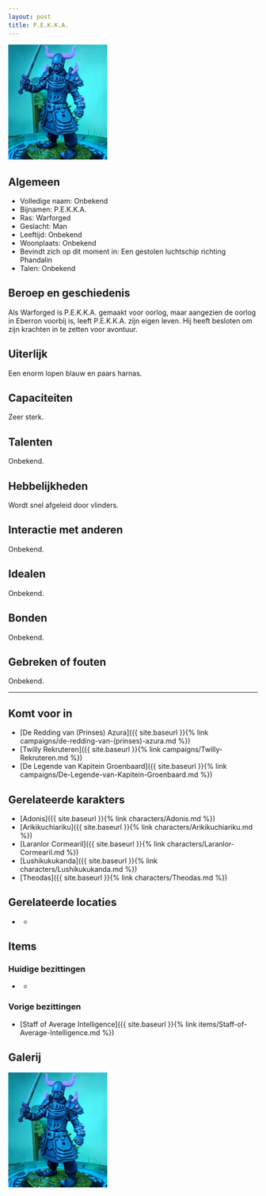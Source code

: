 ```yaml
---
layout: post
title: P.E.K.K.A.
---
```


<img src="../images/PEKKA.jpg" alt="P.E.K.K.A." width=200>

## Algemeen
* Volledige naam: Onbekend
* Bijnamen: P.E.K.K.A.
* Ras: Warforged
* Geslacht: Man
* Leeftijd: Onbekend
* Woonplaats: Onbekend
* Bevindt zich op dit moment in: Een gestolen luchtschip richting Phandalin
* Talen: Onbekend

## Beroep en geschiedenis
Als Warforged is P.E.K.K.A. gemaakt voor oorlog, maar aangezien de oorlog in Eberron voorbij is, leeft P.E.K.K.A. zijn eigen leven. Hij heeft besloten om zijn krachten in te zetten voor avontuur.

## Uiterlijk
Een enorm lopen blauw en paars harnas.

## Capaciteiten
Zeer sterk.

## Talenten
Onbekend.

## Hebbelijkheden
Wordt snel afgeleid door vlinders.

## Interactie met anderen
Onbekend.

## Idealen
Onbekend.

## Bonden
Onbekend.

## Gebreken of fouten
Onbekend.

---

## Komt voor in
* [De Redding van (Prinses) Azura]({{ site.baseurl }}{% link campaigns/de-redding-van-(prinses)-azura.md %})
* [Twilly Rekruteren]({{ site.baseurl }}{% link campaigns/Twilly-Rekruteren.md %})
* [De Legende van Kapitein Groenbaard]({{ site.baseurl }}{% link campaigns/De-Legende-van-Kapitein-Groenbaard.md %})

## Gerelateerde karakters
* [Adonis]({{ site.baseurl }}{% link characters/Adonis.md %})
* [Arikikuchiariku]({{ site.baseurl }}{% link characters/Arikikuchiariku.md %})
* [Laranlor Cormearil]({{ site.baseurl }}{% link characters/Laranlor-Cormearil.md %})
* [Lushikukukanda]({{ site.baseurl }}{% link characters/Lushikukukanda.md %})
* [Theodas]({{ site.baseurl }}{% link characters/Theodas.md %})

## Gerelateerde locaties
* -

## Items

### Huidige bezittingen
* -

### Vorige bezittingen
* [Staff of Average Intelligence]({{ site.baseurl }}{% link items/Staff-of-Average-Intelligence.md %})

## Galerij
<img src="../images/PEKKA.jpg" alt="P.E.K.K.A." width=200>